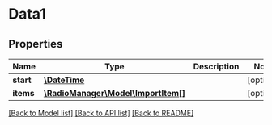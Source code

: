 # Data1

## Properties
Name | Type | Description | Notes
------------ | ------------- | ------------- | -------------
**start** | [**\DateTime**](\DateTime.md) |  | [optional] 
**items** | [**\RadioManager\Model\ImportItem[]**](ImportItem.md) |  | [optional] 

[[Back to Model list]](../README.md#documentation-for-models) [[Back to API list]](../README.md#documentation-for-api-endpoints) [[Back to README]](../README.md)


